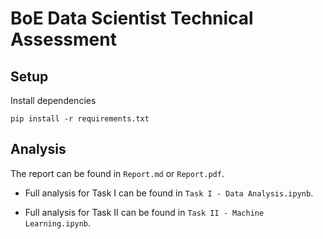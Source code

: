 # BoE Data Scientist Technical Assessment

## Setup

Install dependencies

```
pip install -r requirements.txt
```

## Analysis

The report can be found in `Report.md` or `Report.pdf`.

- Full analysis for Task I can be found in `Task I - Data Analysis.ipynb`.

- Full analysis for Task II can be found in `Task II - Machine Learning.ipynb`.